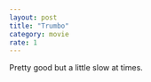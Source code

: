 ```yaml
---
layout: post
title: "Trumbo"
category: movie
rate: 1
---
```


Pretty good but a little slow at times.
